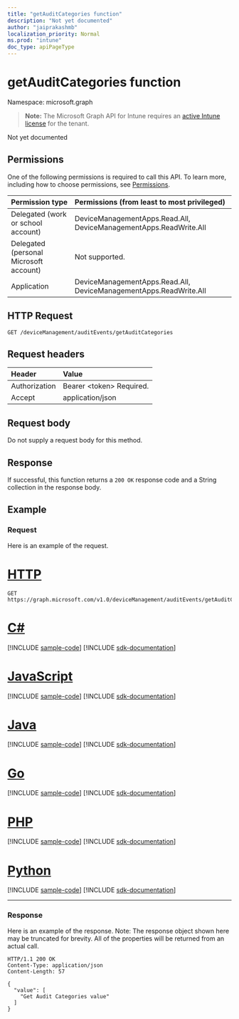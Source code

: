 ```yaml
---
title: "getAuditCategories function"
description: "Not yet documented"
author: "jaiprakashmb"
localization_priority: Normal
ms.prod: "intune"
doc_type: apiPageType
---
```


# getAuditCategories function

Namespace: microsoft.graph

> **Note:** The Microsoft Graph API for Intune requires an [active Intune license](https://go.microsoft.com/fwlink/?linkid=839381) for the tenant.

Not yet documented

## Permissions
One of the following permissions is required to call this API. To learn more, including how to choose permissions, see [Permissions](/graph/permissions-reference).

|Permission type|Permissions (from least to most privileged)|
|:---|:---|
|Delegated (work or school account)|DeviceManagementApps.Read.All, DeviceManagementApps.ReadWrite.All|
|Delegated (personal Microsoft account)|Not supported.|
|Application|DeviceManagementApps.Read.All, DeviceManagementApps.ReadWrite.All|

## HTTP Request
<!-- {
  "blockType": "ignored"
}
-->
``` http
GET /deviceManagement/auditEvents/getAuditCategories
```

## Request headers
|Header|Value|
|:---|:---|
|Authorization|Bearer &lt;token&gt; Required.|
|Accept|application/json|

## Request body
Do not supply a request body for this method.

## Response
If successful, this function returns a `200 OK` response code and a String collection in the response body.

## Example

### Request
Here is an example of the request.

# [HTTP](#tab/http)
<!-- { "blockType": "request" , "name" : "intune_auditing_auditevent_getauditcategories_getauditcategories_function" }-->
``` http
GET https://graph.microsoft.com/v1.0/deviceManagement/auditEvents/getAuditCategories
```

# [C#](#tab/csharp)
[!INCLUDE [sample-code](../includes/snippets/csharp/intune-auditing-auditevent-getauditcategories-getauditcategories-function-csharp-snippets.md)]
[!INCLUDE [sdk-documentation](../includes/snippets/snippets-sdk-documentation-link.md)]

# [JavaScript](#tab/javascript)
[!INCLUDE [sample-code](../includes/snippets/javascript/intune-auditing-auditevent-getauditcategories-getauditcategories-function-javascript-snippets.md)]
[!INCLUDE [sdk-documentation](../includes/snippets/snippets-sdk-documentation-link.md)]

# [Java](#tab/java)
[!INCLUDE [sample-code](../includes/snippets/java/intune-auditing-auditevent-getauditcategories-getauditcategories-function-java-snippets.md)]
[!INCLUDE [sdk-documentation](../includes/snippets/snippets-sdk-documentation-link.md)]

# [Go](#tab/go)
[!INCLUDE [sample-code](../includes/snippets/go/intune-auditing-auditevent-getauditcategories-getauditcategories-function-go-snippets.md)]
[!INCLUDE [sdk-documentation](../includes/snippets/snippets-sdk-documentation-link.md)]

# [PHP](#tab/php)
[!INCLUDE [sample-code](../includes/snippets/php/intune-auditing-auditevent-getauditcategories-getauditcategories-function-php-snippets.md)]
[!INCLUDE [sdk-documentation](../includes/snippets/snippets-sdk-documentation-link.md)]

# [Python](#tab/python)
[!INCLUDE [sample-code](../includes/snippets/python/intune-auditing-auditevent-getauditcategories-getauditcategories-function-python-snippets.md)]
[!INCLUDE [sdk-documentation](../includes/snippets/snippets-sdk-documentation-link.md)]

---

### Response
Here is an example of the response. Note: The response object shown here may be truncated for brevity. All of the properties will be returned from an actual call.

<!-- { "blockType": "response"  }-->
``` http
HTTP/1.1 200 OK
Content-Type: application/json
Content-Length: 57

{
  "value": [
    "Get Audit Categories value"
  ]
}
```

